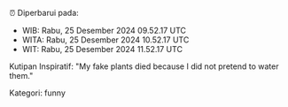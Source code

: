 ⏰ Diperbarui pada:
- WIB: Rabu, 25 Desember 2024 09.52.17 UTC
- WITA: Rabu, 25 Desember 2024 10.52.17 UTC
- WIT: Rabu, 25 Desember 2024 11.52.17 UTC

Kutipan Inspiratif:
"My fake plants died because I did not pretend to water them."


Kategori: funny

